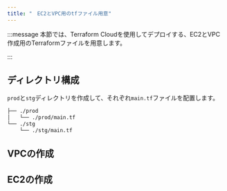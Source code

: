 ```yaml
---
title: "　EC2とVPC用のtfファイル用意"
---
```


:::message
本節では、Terraform Cloudを使用してデプロイする、EC2とVPC作成用のTerraformファイルを用意します。

:::

## ディレクトリ構成

`prod`と`stg`ディレクトリを作成して、それぞれ`main.tf`ファイルを配置します。

```bash
├── ./prod
│   └── ./prod/main.tf
└── ./stg
    └── ./stg/main.tf
```

## VPCの作成

## EC2の作成
